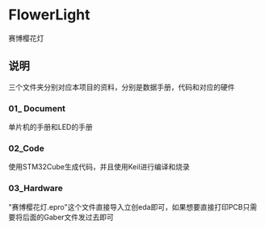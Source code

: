 # FlowerLight
赛博樱花灯

## 说明
三个文件夹分别对应本项目的资料，分别是数据手册，代码和对应的硬件

### 01_ Document
单片机的手册和LED的手册

### 02_Code
使用STM32Cube生成代码，并且使用Keil进行编译和烧录

### 03_Hardware
"赛博樱花灯.epro"这个文件直接导入立创eda即可，如果想要直接打印PCB只需要将后面的Gaber文件发过去即可
